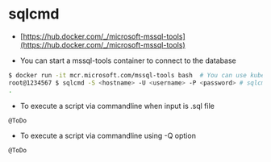 # sqlcmd

- [https://hub.docker.com/_/microsoft-mssql-tools](https://hub.docker.com/_/microsoft-mssql-tools)

- You can start a mssql-tools container to connect to the database

```bash
$ docker run -it mcr.microsoft.com/mssql-tools bash  # You can use kubectl run as well in kubernetes environment : kubectl run mssql-client --image=mcr.microsoft.com/mssql-tools --restart=Always -it -- bash
root@1234567 $ sqlcmd -S <hostname> -U <username> -P <password> # sqlcmd -S 127.0.0.1 -U sa -P MyPassword100
.
```

- To execute a script via commandline when input is .sql file

```bash
@ToDo
```

- To execute a script via commandline using -Q option

```bash
@ToDo
```
